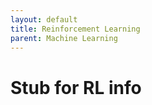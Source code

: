 ```yaml
---
layout: default
title: Reinforcement Learning   
parent: Machine Learning
---
```


# Stub for RL info